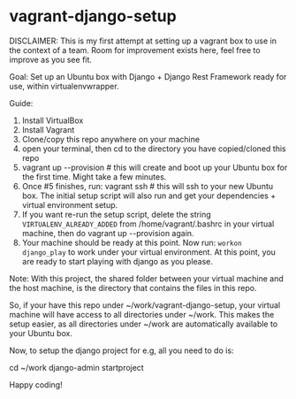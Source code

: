
# vagrant-django-setup

DISCLAIMER: This is my first attempt at setting up
a vagrant box to use in the context of a team.
Room for improvement exists here, feel free to improve
as you see fit.

Goal: Set up an Ubuntu box with Django + Django Rest Framework ready for use,
within virtualenvwrapper.

Guide:

1. Install VirtualBox
2. Install Vagrant
3. Clone/copy this repo anywhere on your machine
4. open your terminal, then cd to the directory you have copied/cloned this repo
5. vagrant up --provision # this will create and boot up your Ubuntu box for the first time. Might take a few minutes.
6. Once #5 finishes, run: vagrant ssh # this will ssh to your new Ubuntu box. The initial setup script will also run and get your dependencies + virtual environment setup.
7. If you want re-run the setup script, delete the string `VIRTUALENV_ALREADY_ADDED` from /home/vagrant/.bashrc in your virtual machine, then do vagrant up --provision again.
8. Your machine should be ready at this point. Now run: `workon django_play` to work under your virtual environment.
At this point, you are ready to start playing with django as you please.

Note: With this project, the shared folder between your virtual machine and the host machine,
is the directory that contains the files in this repo.

So, if your have this repo under ~/work/vagrant-django-setup, your virtual machine will have
access to all directories under ~/work. This makes the setup easier, as all directories under
~/work are automatically available to your Ubuntu box.

Now, to setup the django project for e.g, all you need to do is:

cd ~/work
django-admin startproject <name of your project>

Happy coding!
